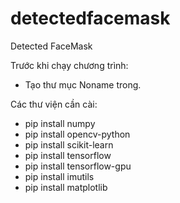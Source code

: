 # detectedfacemask
Detected FaceMask

Trước khi chạy chương trình:

- Tạo thư mục Noname trong.

Các thư viện cần cài:

- pip install numpy
- pip install opencv-python
- pip install scikit-learn
- pip install tensorflow
- pip install tensorflow-gpu
- pip install imutils
- pip install matplotlib
